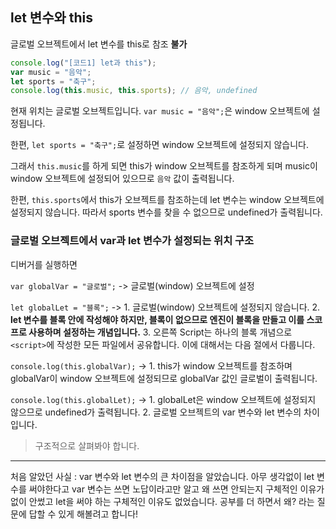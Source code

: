 ## let 변수와 this

글로벌 오브젝트에서 let 변수를 this로 참조 **불가**

```js
console.log("[코드1] let과 this");
var music = "음악";
let sports = "축구";
console.log(this.music, this.sports); // 음악, undefined
```

현재 위치는 글로벌 오브젝트입니다. `var music = "음악";`은 window 오브젝트에 설정됩니다.

한편, `let sports = "축구";`로 설정하면 window 오브젝트에 설정되지 않습니다.

그래서 `this.music`를 하게 되면 this가 window 오브젝트를 참조하게 되며 music이 window 오브젝트에 설정되어 있으므로 `음악` 값이 출력됩니다.

한편, `this.sports`에서 this가 오브젝트를 참조하는데 let 변수는 window 오브젝트에 설정되지 않습니다. 따라서 sports 변수를 찾을 수 없으므로 undefined가 출력됩니다.

### 글로벌 오브젝트에서 var과 let 변수가 설정되는 위치 구조

디버거를 실행하면

`var globalVar = "글로벌";` -> 글로벌(window) 오브젝트에 설정

`let globalLet = "블록";` -> 1. 글로벌(window) 오브젝트에 설정되지 않습니다. 2. **let 변수를 블록 안에 작성해야 하지만, 블록이 없으므로 엔진이 블록을 만들고 이를 스코프로 사용하며 설정하는 개념입니다.** 3. 오른쪽 Script는 하나의 블록 개념으로 `<script>`에 작성한 모든 파일에서 공유합니다. 이에 대해서는 다음 절에서 다룹니다.

`console.log(this.globalVar);` -> 1. this가 window 오브젝트를 참조하며 globalVar이 window 오브젝트에 설정되므로 globalVar 값인 글로벌이 출력됩니다.

`console.log(this.globalLet);` -> 1. globalLet은 window 오브젝트에 설정되지 않으므로 undefined가 출력됩니다. 2. 글로벌 오브젝트의 var 변수와 let 변수의 차이입니다.

> 구조적으로 살펴봐야 합니다.

---

처음 알았던 사실 : var 변수와 let 변수의 큰 차이점을 알았습니다. 아무 생각없이 let 변수를 써야한다고 var 변수는 쓰면 노답이라고만 알고 왜 쓰면 안되는지 구체적인 이유가 없이 안썼고 let을 써야 하는 구체적인 이유도 없었습니다. 공부를 더 하면서 왜? 라는 질문에 답할 수 있게 해볼려고 합니다!
